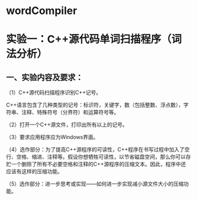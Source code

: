 # wordCompiler
# 实验一：C++源代码单词扫描程序（词法分析）


## 一、实验内容及要求：

（1）C++源代码扫描程序识别C++记号。

C++语言包含了几种类型的记号：标识符，关键字，数（包括整数、浮点数），字符串、注释、特殊符号（分界符）和运算符号等。
       
（2）打开一个C++源文件，打印出所有以上的记号。

（3）要求应用程序应为Windows界面。

（4）选作部分：为了提高C++源程序的可读性，C++程序在书写过程中加入了空行、空格、缩进、注释等。假设你想牺牲可读性，以节省磁盘空间，那么你可以存贮一个删除了所有不必要空格和注释的C++源程序的压缩文本。因此，程序中还应该有这样的压缩功能。

（5）选作部分：进一步思考或实现——如何进一步实现减小源文件大小的压缩功能。
